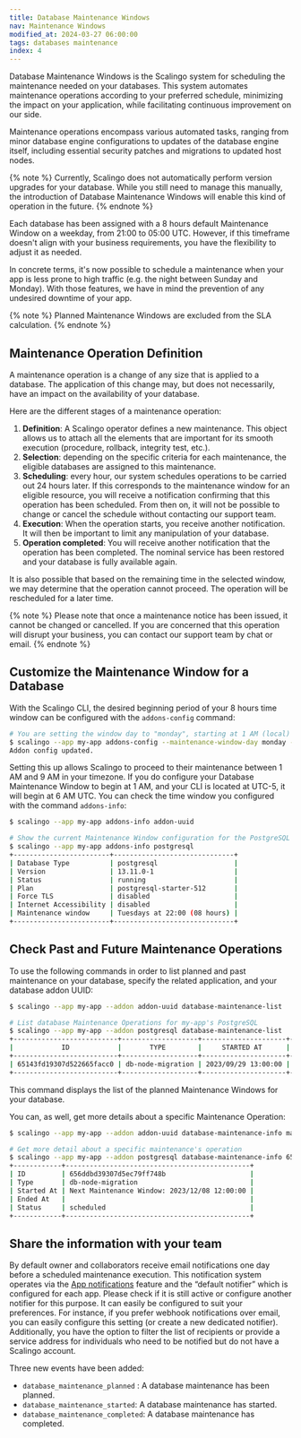 ```yaml
---
title: Database Maintenance Windows
nav: Maintenance Windows
modified_at: 2024-03-27 06:00:00
tags: databases maintenance
index: 4
---
```


Database Maintenance Windows is the Scalingo system for scheduling the maintenance needed on your databases. This system automates maintenance operations according to your preferred schedule, minimizing the impact on your application, while facilitating continuous improvement on our side.

Maintenance operations encompass various automated tasks, ranging from minor database engine configurations to updates of the database engine itself, including essential security patches and migrations to updated host nodes.

{% note %}
Currently, Scalingo does not automatically perform version upgrades for your database. While you still need to manage this manually, the introduction of Database Maintenance Windows will enable this kind of operation in the future.
{% endnote %}

Each database has been assigned with a 8 hours default Maintenance Window on a weekday, from 21:00 to 05:00 UTC. However, if this timeframe doesn't align with your business requirements, you have the flexibility to adjust it as needed.

In concrete terms, it's now possible to schedule a maintenance when your app is less prone to high traffic (e.g. the night between Sunday and Monday). With those features, we have in mind the prevention of any undesired downtime of your app.

{% note %}
Planned Maintenance Windows are excluded from the SLA calculation.
{% endnote %}

## Maintenance Operation Definition

A maintenance operation is a change of any size that is applied to a database. The application of this change may, but does not necessarily, have an impact on the availability of your database.

Here are the different stages of a maintenance operation:

1. **Definition**: A Scalingo operator defines a new maintenance. This object allows us to attach all the elements that are important for its smooth execution (procedure, rollback, integrity test, etc.).
2. **Selection**: depending on the specific criteria for each maintenance, the eligible databases are assigned to this maintenance.
3. **Scheduling**: every hour, our system schedules operations to be carried out 24 hours later. If this corresponds to the maintenance window for an eligible resource, you will receive a notification confirming that this operation has been scheduled. From then on, it will not be possible to change or cancel the schedule without contacting our support team.
4. **Execution**: When the operation starts, you receive another notification. It will then be important to limit any manipulation of your database.
5. **Operation completed**: You will receive another notification that the operation has been completed. The nominal service has been restored and your database is fully available again.

It is also possible that based on the remaining time in the selected window, we may determine that the operation cannot proceed. The operation will be rescheduled for a later time.

{% note %}
Please note that once a maintenance notice has been issued, it cannot be changed or cancelled. If you are concerned that this operation will disrupt your business, you can contact our support team by chat or email.
{% endnote %}

## Customize the Maintenance Window for a Database

With the Scalingo CLI, the desired beginning period of your 8 hours time window can be configured with the `addons-config` command:

```bash
# You are setting the window day to "monday", starting at 1 AM (local)
$ scalingo --app my-app addons-config --maintenance-window-day monday --maintenance-window-hour 1 addon-uuid
Addon config updated.
```

Setting this up allows Scalingo to proceed to their maintenance between 1 AM and 9 AM in your timezone. If you do configure your Database Maintenance Window to begin at 1 AM, and your CLI is located at UTC-5, it will begin at 6 AM UTC. You can check the time window you configured with the command `addons-info`:

```bash
$ scalingo --app my-app addons-info addon-uuid
```

```bash
# Show the current Maintenance Window configuration for the PostgreSQL addon
$ scalingo --app my-app addons-info postgresql
+------------------------+------------------------------+
| Database Type          | postgresql                   |
| Version                | 13.11.0-1                    |
| Status                 | running                      |
| Plan                   | postgresql-starter-512       |
| Force TLS              | disabled                     |
| Internet Accessibility | disabled                     |
| Maintenance window     | Tuesdays at 22:00 (08 hours) |
+------------------------+------------------------------+
```

## Check Past and Future Maintenance Operations

To use the following commands in order to list planned and past maintenance on your database, specify the related application, and your database addon UUID:

```bash
$ scalingo --app my-app --addon addon-uuid database-maintenance-list
```


```bash
# List database Maintenance Operations for my-app's PostgreSQL
$ scalingo --app my-app --addon postgresql database-maintenance-list
+--------------------------+-------------------+---------------------+---------------------+--------+
|            ID            |       TYPE        |     STARTED AT      |      ENDED AT       | STATUS |
+--------------------------+-------------------+---------------------+---------------------+--------+
| 65143fd19307d522665facc0 | db-node-migration | 2023/09/29 13:00:00 | 2023/09/29 13:00:00 | done   |
+--------------------------+-------------------+---------------------+---------------------+--------+
```

This command displays the list of the planned Maintenance Windows for your database.

You can, as well, get more details about a specific Maintenance Operation:

```bash
$ scalingo --app my-app --addon addon-uuid database-maintenance-info maintenance_uuid
```

```bash
# Get more detail about a specific maintenance's operation
$ scalingo --app my-app --addon postgresql database-maintenance-info 656ddbd39307d5ec79ff748b
+------------+----------------------------------------------+
| ID         | 656ddbd39307d5ec79ff748b                     |
| Type       | db-node-migration                            |
| Started At | Next Maintenance Window: 2023/12/08 12:00:00 |
| Ended At   |                                              |
| Status     | scheduled                                    |
+------------+----------------------------------------------+
```

## Share the information with your team

By default owner and collaborators receive email notifications one day before a scheduled maintenance execution. This notification system operates via the [App notifications](/platform/app/notification) feature and the “default notifier” which is configured for each app. Please check if it is still active or configure another notifier for this purpose.
It can easily be configured to suit your preferences. For instance, if you prefer webhook notifications over email, you can easily configure this setting (or create a new dedicated notifier). Additionally, you have the option to filter the list of recipients or provide a service address for individuals who need to be notified but do not have a Scalingo account.

Three new events have been added:

- `database_maintenance_planned` : A database maintenance has been planned.
- `database_maintenance_started`: A database maintenance has started.
- `database_maintenance_completed`: A database maintenance has completed.
